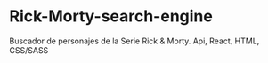 # Rick-Morty-search-engine
Buscador de personajes de la Serie Rick &amp; Morty. Api, React, HTML, CSS/SASS

